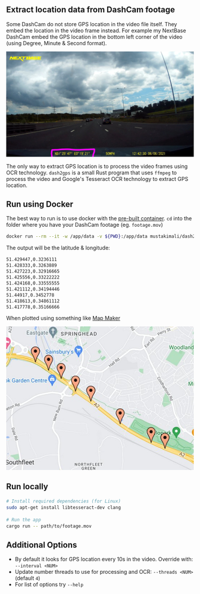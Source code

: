 ## Extract location data from DashCam footage

Some DashCam do not store GPS location in the video file itself. They embed the location in the video frame instead. For example my NextBase DashCam embed the GPS location in the bottom left corner of the video (using Degree, Minute & Second format).

![Sample frame](sample-frame.jpg)

The only way to extract GPS location is to process the video frames using OCR technology. `dash2gps` is a small Rust program that uses `ffmpeg` to process the video and Google's Tesseract OCR technology to extract GPS location.


## Run using Docker

The best way to run is to use docker with the [pre-built container](https://hub.docker.com/r/mustakimali/dash2gps). `cd` into the folder where you have your DashCam footage (eg. `footage.mov`)

```sh
docker run --rm --it -w /app/data -v ${PWD}:/app/data mustakimali/dash2gps footage.mov
```

The output will be the latitude & longitude:

```
51.429447,0.3236111
51.428333,0.3263889
51.427223,0.32916665
51.425556,0.33222222
51.424168,0.33555555
51.421112,0.34194446
51.44917,0.3452778
51.418613,0.34861112
51.417778,0.35166666
```

When plotted using something like [Map Maker](https://maps.co/gis/)

![Coordinate plotted in a map](sample-plot.jpg)


## Run locally

```sh
# Install required dependencies (for Linux)
sudo apt-get install libtesseract-dev clang

# Run the app
cargo run -- path/to/footage.mov
```

## Additional Options

* By default it looks for GPS location every 10s in the video. Override with: `--interval <NUM>`
* Update number threads to use for processing and OCR: `--threads <NUM>` (default `4`)
* For list of options try `--help`
